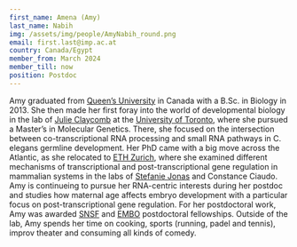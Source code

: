 ```yaml
---
first_name: Amena (Amy)
last_name: Nabih
img: /assets/img/people/AmyNabih_round.png
email: first.last@imp.ac.at
country: Canada/Egypt
member_from: March 2024
member_till: now
position: Postdoc
---
```

Amy graduated from [Queen’s University](https://www.queensu.ca/) in Canada with a B.Sc. in Biology in 2013. She then made her first foray into the world of developmental biology in the lab of [Julie Claycomb](https://www.claycomblab.com/) at the [University of Toronto](https://www.utoronto.ca/), where she pursued a Master’s in Molecular Genetics. There, she focused on the intersection between co-transcriptional RNA processing and small RNA pathways in C. elegans germline development. Her PhD came with a big move across the Atlantic, as she relocated to [ETH Zurich](https://ethz.ch/de.html), where she examined different mechanisms of transcriptional and post-transcriptional gene regulation in mammalian systems in the labs of [Stefanie Jonas](https://jonaslab.ethz.ch/) and Constance Ciaudo. Amy is continueing to pursue her RNA-centric interests during her postdoc and studies how maternal age affects embryo development with a particular focus on post-transcriptional gene regulation. For her postdoctoral work, Amy was awarded [SNSF](https://www.imp.ac.at/news/article/hat-trick-for-pauli-lab-three-fellowships-for-postdocs-and-student) and [EMBO](https://www.imp.ac.at/news/article/embo-fellowship-for-imp-postdoc-amena-nabih) postdoctoral fellowships. Outside of the lab, Amy spends her time on cooking, sports (running, padel and tennis), improv theater and consuming all kinds of comedy.
